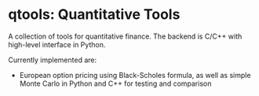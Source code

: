 # qtools: Quantitative Tools

A collection of tools for quantitative finance. The backend is C/C++ with high-level interface in Python.

Currently implemented are:
- European option pricing using Black-Scholes formula, as well as simple Monte Carlo in Python and C++ for testing and comparison
